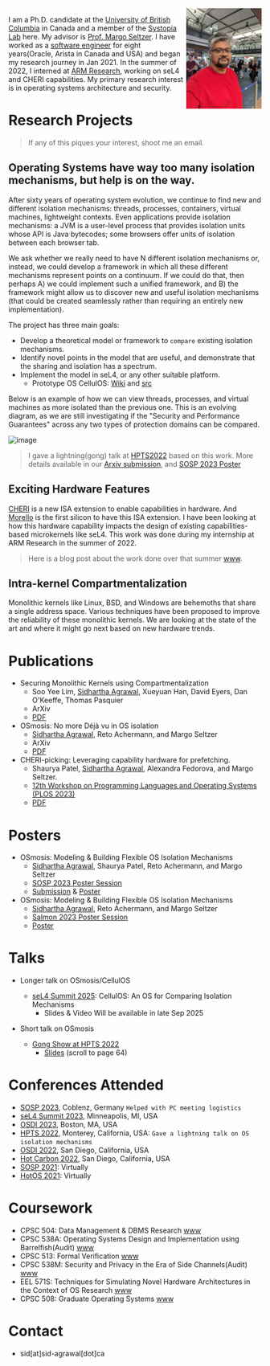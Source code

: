 <img src="profile-pic-rect.jpg" alt="drawing" height="200"  align="right" >


I am a Ph.D. candidate at the [University of British Columbia](https://www.cs.ubc.ca/) in Canada and a member of the [Systopia Lab](https://systopia.cs.ubc.ca/) here.
My advisor is [Prof. Margo Seltzer](https://www.seltzer.com/margo/).
I have worked as a [software engineer](https://www.linkedin.com/in/sidhartha-agrawal/) for eight years(Oracle, Arista in Canada and USA) and began my research journey in Jan 2021.
In the summer of 2022, I interned at [ARM Research](https://veracruz-project.github.io/),
working on seL4 and CHERI capabilities.
My primary research interest is in operating systems architecture and security.

<a id="org6d28e7e"></a>
# Research Projects

> If any of this piques your interest, shoot me an email.

## Operating Systems have way too many isolation mechanisms, but help is on the way.

After sixty years of operating system evolution, we continue to find new and different isolation mechanisms: threads, processes, containers, virtual machines, lightweight contexts.
Even applications provide isolation mechanisms: a JVM is a user-level process that provides isolation units whose API is Java bytecodes; some browsers offer units of isolation between each browser tab.

We ask whether we really need to have N different isolation mechanisms or, instead, we could develop a framework in which all these different mechanisms represent points on a continuum.
If we could do that, then perhaps A) we could implement such a unified framework, and B) the framework might allow us to discover new and useful isolation mechanisms (that could be created seamlessly rather than requiring an entirely new implementation).

The project has three main goals:
* Develop a theoretical model or framework to `compare` existing isolation mechanisms.
* Identify novel points in the model that are useful, and demonstrate that the sharing and isolation has a spectrum.
* Implement the model in seL4, or any other suitable platform.
    * Prototype OS CellulOS: [Wiki](https://cellulosdocs.readthedocs.io/en/cellulos/index.html) and [src](https://github.com/sid-agrawal/OSmosis)

Below is an example of how we can view threads, processes, and virtual machines as more isolated than the previous one.
This is an evolving diagram, as we are still investigating if the "Security and Performance Guarantees" across any two
types of protection domains can be compared.

![image](https://sid-agrawal.ca/images/isolation-spectrum.png)


> I gave a lightning(gong) talk at [HPTS2022](hpts.ws) based on this work. More details available in our [Arxiv submission](https://arxiv.org/abs/2309.09291), and [SOSP 2023 Poster](https://sid-agrawal.ca/OSmosis_SOSP_2023_Poster.pdf)

## Exciting Hardware Features
[CHERI](https://www.cl.cam.ac.uk/research/security/ctsrd/cheri/) is a new ISA extension to enable capabilities in hardware.
And [Morello](https://www.arm.com/architecture/cpu/morello) is the first silicon to have this ISA extension.
I have been looking at how this hardware capability impacts the design of existing capabilities-based microkernels like seL4.
This work was done during my internship at ARM Research in the summer of 2022.

> Here is a blog post about the work done over that summer [www](https://sid-agrawal.ca/sel4,/cheri,/morello,/aarch64,/cheribsd/2023/01/01/seL4-CHERI.html).

## Intra-kernel Compartmentalization
Monolithic kernels like  Linux, BSD, and Windows are behemoths that share a single address space.
Various techniques have been proposed to improve the reliability of these monolithic kernels.
We are looking at the state of the art and where it might go next based on new hardware trends.

# Publications
* Securing Monolithic Kernels using Compartmentalization
    * Soo Yee Lim, <ins>Sidhartha Agrawal</ins>, Xueyuan Han, David Eyers, Dan O'Keeffe, Thomas Pasquier
    * ArXiv
    * [PDF](https://arxiv.org/pdf/2404.08716.pdf)
* OSmosis: No more Déjà vu in OS isolation
    * <ins>Sidhartha Agrawal</ins>, Reto Achermann, and Margo Seltzer
    * ArXiv
    * [PDF](https://arxiv.org/abs/2309.09291)
* CHERI-picking: Leveraging capability hardware for prefetching.
    * Shaurya Patel,  <ins>Sidhartha Agrawal</ins>, Alexandra Fedorova, and Margo Seltzer.
    * [12th Workshop on Programming Languages and Operating Systems (PLOS 2023)](https://plos-workshop.org/2023/)
    * [PDF](https://dl.acm.org/doi/pdf/10.1145/3623759.3624553)

# Posters
* OSmosis: Modeling & Building Flexible OS Isolation Mechanisms
    * <ins>Sidhartha Agrawal</ins>, Shaurya Patel, Reto Achermann, and Margo Seltzer
    * [SOSP 2023 Poster Session](https://sosp2023.mpi-sws.org/cfpo.html)
    * [Submission](https://sid-agrawal.ca/OSmosis_SOSP_2023_Poster_Submission.pdf) & [Poster](https://sid-agrawal.ca/OSmosis_SOSP_2023_Poster.pdf)
* OSmosis: Modeling & Building Flexible OS Isolation Mechanisms
    * <ins>Sidhartha Agrawal</ins>, Reto Achermann, and Margo Seltzer
    * [Salmon 2023 Poster Session](https://systopia.cs.ubc.ca/event)
    * [Poster](https://sid-agrawal.ca/OSmosis_Salmon_2023_Poster.pdf)

# Talks
* Longer talk on OSmosis/CellulOS
    * [seL4 Summit 2025](https://sel4summit2025.sched.com/event/26GFQ?iframe=no): CellulOS: An OS for Comparing Isolation Mechanisms
        * Slides & Video Will be available in late Sep 2025

* Short talk on OSmosis
    * [Gong Show at HPTS 2022](http://www.hpts.ws/papers/2022/agenda.html)
        * [Slides](http://www.hpts.ws/papers/2022/HPTS-2022-Gong-Show.pdf) (scroll to page 64)


# Conferences Attended
* [SOSP 2023](https://sosp2023.mpi-sws.org/), Coblenz, Germany `Helped with PC meeting logistics`
* [seL4 Summit 2023](https://sel4.systems/Foundation/Summit/2023/), Minneapolis, MI, USA
* [OSDI 2023](https://www.usenix.org/conference/osdi23), Boston, MA, USA
* [HPTS 2022](http://hpts.ws/index.html), Monterey, California, USA: `Gave a lightning talk on OS isolation mechanisms`
* [OSDI 2022](https://www.usenix.org/conference/osdi22), San Diego, California, USA
* [Hot Carbon 2022](https://hotcarbon.org/), San Diego, California, USA
* [SOSP 2021](https://sosp2021.mpi-sws.org/): Virtually
* [HotOS 2021](https://sigops.org/s/conferences/hotos/2021/): Virtually

<a id="org538e7d9"></a>
# Coursework
- CPSC 504: Data Management & DBMS Research [www](https://www.cs.ubc.ca/~rap/teaching/504/2022W2/index.shtml)
- CPSC 538A: Operating Systems Design and Implementation using Barrelfish(Audit) [www](<https://www.cs.ubc.ca/~achreto/teaching/538/>)
- CPSC 513: Formal Verification [www](<https://www.cs.ubc.ca/~ajh/courses/cpsc513/index.html>)
- CPSC 538M: Security and Privacy in the Era of Side Channels(Audit) [www](<https://aasthakm.github.io/courses/cpsc538m.html>)
- EEL 571S: Techniques for Simulating Novel Hardware Architectures in the Context of OS Research [www](<https://docs.google.com/document/d/1EAniq36LdA8tReo9KYm-bTFcrvbMwkutUSN8KiLYIiU/edit#heading=h.bdy4i2cqmbbn>)
- CPSC 508: Graduate Operating Systems [www](<https://www.seltzer.com/margo/teaching/CS508.21/index.html>)

<a id="org2825255"></a>
# Contact
-   sid[at]sid-agrawal[dot]ca
